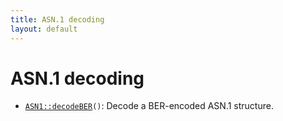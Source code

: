 ```yaml
---
title: ASN.1 decoding
layout: default
---
```


# ASN.1 decoding

* <code><a href="ASN1%3A%3AdecodeBER">ASN1::decodeBER</a>()</code>: Decode a BER-encoded ASN.1 structure.
